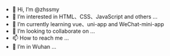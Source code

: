 - 👋 Hi, I’m @zhssmy
- 👀 I’m interested in HTML、CSS、JavaScript and others ...
- 🌱 I’m currently learning vue、uni-app and WeChat-mini-app
- 💞️ I’m looking to collaborate on ...
- 📫 How to reach me ...
- 🏡 I’m in Wuhan ...

<!---
zhssmy/zhssmy is a ✨ special ✨ repository because its `README.md` (this file) appears on your GitHub profile.
You can click the Preview link to take a look at your changes.
--->
